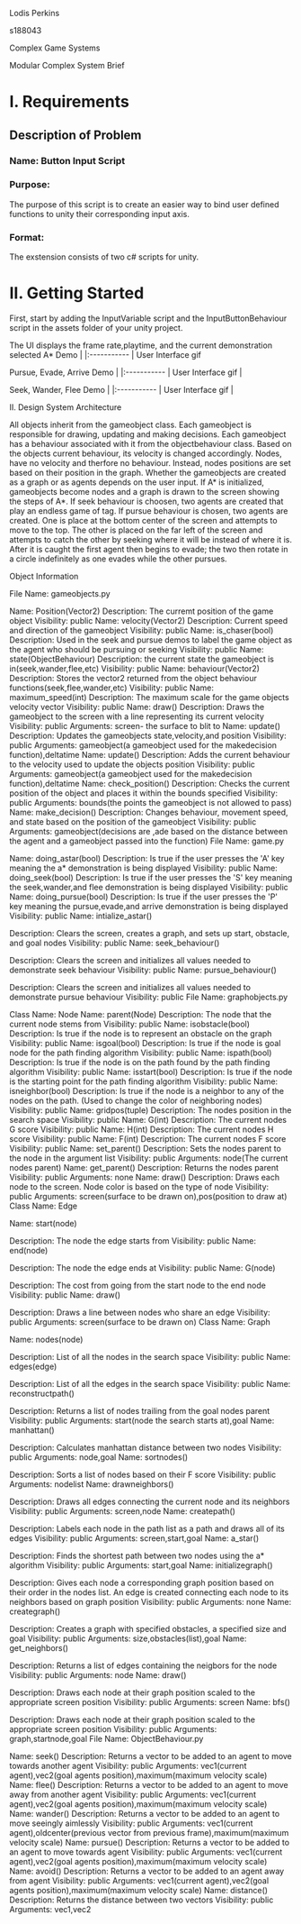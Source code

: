 Lodis Perkins

s188043

Complex Game Systems

Modular Complex System Brief

# I. Requirements

## Description of Problem

### Name: Button Input Script

### Purpose:

The purpose of this script is to create an easier way to bind user defined functions to unity their corresponding input axis.

### Format:

The exstension consists of two c# scripts for unity.

# II. Getting Started

First, start by adding the InputVariable script and the InputButtonBehaviour script in the assets folder of your unity project.

The UI displays the frame rate,playtime, and the current demonstration selected
A* Demo
| |:----------- | User Interface gif

Pursue, Evade, Arrive Demo
| |:----------- | User Interface gif |

Seek, Wander, Flee Demo
| |:----------- | User Interface gif |

II. Design
System Architecture

All objects inherit from the gameobject class. Each gameobject is responsible for drawing, updating and making decisions. Each gameobject has a behaviour associated with it from the objectbehaviour class. Based on the objects current behaviour, its velocity is changed accordingly. Nodes, have no velocity and therfore no behaviour. Instead, nodes positions are set based on their position in the graph. Whether the gameobjects are created as a graph or as agents depends on the user input. If A* is initialized, gameobjects become nodes and a graph is drawn to the screen showing the steps of A*. If seek behaviour is choosen, two agents are created that play an endless game of tag. If pursue behaviour is chosen, two agents are created. One is place at the bottom center of the screen and attempts to move to the top. The other is placed on the far left of the screen and attempts to catch the other by seeking where it will be instead of where it is. After it is caught the first agent then begins to evade; the two then rotate in a circle indefinitely as one evades while the other pursues.

Object Information

File Name: gameobjects.py

Name: Position(Vector2)
Description: The curremt position of the game object
Visibility: public
Name: velocity(Vector2)
Description: Current speed and direction of the gameobject
Visibility: public
Name: is_chaser(bool)
Description: Used in the seek and pursue demos to label the game object as the agent who should be pursuing or seeking
Visibility: public
Name: state(ObjectBehaviour)
Description: the current state the gameobject is in(seek,wander,flee,etc)
Visibility: public
Name: behaviour(Vector2)
Description: Stores the vector2 returned from the object behaviour functions(seek,flee,wander,etc)
Visibility: public
Name: maximum_speed(int)
Description: The maximum scale for the game objects velocity vector
Visibility: public
Name: draw()
Description: Draws the gameobject to the screen with a line representing its current velocity
Visibility: public
Arguments: screen- the surface to blit to
Name: update()
Description: Updates the gameobjects state,velocity,and position
Visibility: public
Arguments: gameobject(a gameobject used for the makedecision function),deltatime
Name: update()
Description: Adds the current behaviour to the velocity used to update the objects position
Visibility: public
Arguments: gameobject(a gameobject used for the makedecision function),deltatime
Name: check_position()
Description: Checks the current position of the object and places it within the bounds specified
Visibility: public
Arguments: bounds(the points the gameobject is not allowed to pass)
Name: make_decision()
Description: Changes behaviour, movement speed, and state based on the position of the gameobject
Visibility: public
Arguments: gameobject(decisions are ,ade based on the distance between the agent and a gameobject passed into the function)
File Name: game.py

Name: doing_astar(bool)
Description: Is true if the user presses the 'A' key meaning the a* demonstration is being displayed
Visibility: public
Name: doing_seek(bool)
Description: Is true if the user presses the 'S' key meaning the seek,wander,and flee demonstration is being displayed
Visibility: public
Name: doing_pursue(bool)
Description: Is true if the user presses the 'P' key meaning the pursue,evade,and arrive demonstration is being displayed
Visibility: public
Name: intialize_astar()

Description: Clears the screen, creates a graph, and sets up start, obstacle, and goal nodes
Visibility: public
Name: seek_behaviour()

Description: Clears the screen and initializes all values needed to demonstrate seek behaviour
Visibility: public
Name: pursue_behaviour()

Description: Clears the screen and initializes all values needed to demonstrate pursue behaviour
Visibility: public
File Name: graphobjects.py

Class Name: Node
Name: parent(Node)
Description: The node that the current node stems from
Visibility: public
Name: isobstacle(bool)
Description: Is true if the node is to represent an obstacle on the graph
Visibility: public
Name: isgoal(bool)
Description: Is true if the node is goal node for the path finding algorithm
Visibility: public
Name: ispath(bool)
Description: Is true if the node is on the path found by the path finding algorithm
Visibility: public
Name: isstart(bool)
Description: Is true if the node is the starting point for the path finding algorithm
Visibility: public
Name: isneighbor(bool)
Description: Is true if the node is a neighbor to any of the nodes on the path. (Used to change the color of neighboring nodes)
Visibility: public
Name: gridpos(tuple)
Description: The nodes position in the search space
Visibility: public
Name: G(int)
Description: The current nodes G score
Visibility: public
Name: H(int)
Description: The current nodes H score
Visibility: public
Name: F(int)
Description: The current nodes F score
Visibility: public
Name: set_parent()
Description: Sets the nodes parent to the node in the argument list
Visibility: public
Arguments: node(The current nodes parent)
Name: get_parent()
Description: Returns the nodes parent
Visibility: public
Arguments: none
Name: draw()
Description: Draws each node to the screen. Node color is based on the type of node
Visibility: public
Arguments: screen(surface to be drawn on),pos(position to draw at)
Class Name: Edge

Name: start(node)

Description: The node the edge starts from
Visibility: public
Name: end(node)

Description: The node the edge ends at
Visibility: public
Name: G(node)

Description: The cost from going from the start node to the end node
Visibility: public
Name: draw()

Description: Draws a line between nodes who share an edge
Visibility: public
Arguments: screen(surface to be drawn on)
Class Name: Graph

Name: nodes(node)

Description: List of all the nodes in the search space
Visibility: public
Name: edges(edge)

Description: List of all the edges in the search space
Visibility: public
Name: reconstructpath()

Description: Returns a list of nodes trailing from the goal nodes parent
Visibility: public
Arguments: start(node the search starts at),goal
Name: manhattan()

Description: Calculates manhattan distance between two nodes
Visibility: public
Arguments: node,goal
Name: sortnodes()

Description: Sorts a list of nodes based on their F score
Visibility: public
Arguments: nodelist
Name: drawneighbors()

Description: Draws all edges connecting the current node and its neighbors
Visibility: public
Arguments: screen,node
Name: createpath()

Description: Labels each node in the path list as a path and draws all of its edges
Visibility: public
Arguments: screen,start,goal
Name: a_star()

Description: Finds the shortest path between two nodes using the a* algorithm
Visibility: public
Arguments: start,goal
Name: initializegraph()

Description: Gives each node a corresponding graph position based on their order in the nodes list. An edge is created connecting each node to its neighbors based on graph position
Visibility: public
Arguments: none
Name: creategraph()

Description: Creates a graph with specified obstacles, a specified size and goal
Visibility: public
Arguments: size,obstacles(list),goal
Name: get_neighbors()

Description: Returns a list of edges containing the neigbors for the node
Visibility: public
Arguments: node
Name: draw()

Description: Draws each node at their graph position scaled to the appropriate screen position
Visibility: public
Arguments: screen
Name: bfs()

Description: Draws each node at their graph position scaled to the appropriate screen position
Visibility: public
Arguments: graph,startnode,goal
File Name: ObjectBehaviour.py

Name: seek()
Description: Returns a vector to be added to an agent to move towards another agent
Visibility: public
Arguments: vec1(current agent),vec2(goal agents position),maximum(maximum velocity scale)
Name: flee()
Description: Returns a vector to be added to an agent to move away from another agent
Visibility: public
Arguments: vec1(current agent),vec2(goal agents position),maximum(maximum velocity scale)
Name: wander()
Description: Returns a vector to be added to an agent to move seeingly aimlessly
Visibility: public
Arguments: vec1(current agent),oldcenter(previous vector from previous frame),maximum(maximum velocity scale)
Name: pursue()
Description: Returns a vector to be added to an agent to move towards agent
Visibility: public
Arguments: vec1(current agent),vec2(goal agents position),maximum(maximum velocity scale)
Name: avoid()
Description: Returns a vector to be added to an agent away from agent
Visibility: public
Arguments: vec1(current agent),vec2(goal agents position),maximum(maximum velocity scale)
Name: distance()
Description: Returns the distance between two vectors
Visibility: public
Arguments: vec1,vec2